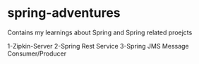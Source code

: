 # spring-adventures
Contains my learnings about Spring and Spring related proejcts

1-Zipkin-Server
2-Spring Rest Service
3-Spring JMS Message Consumer/Producer

